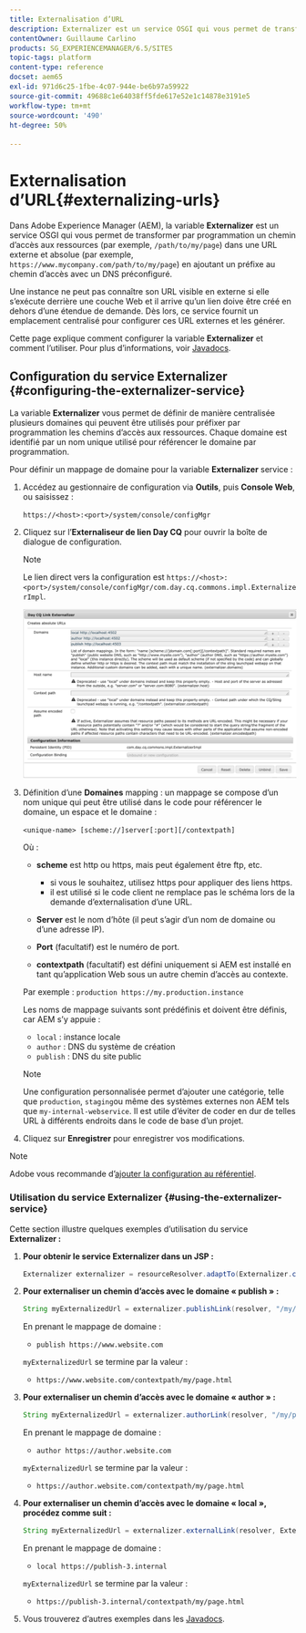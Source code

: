 ```yaml
---
title: Externalisation d’URL
description: Externalizer est un service OSGI qui vous permet de transformer par programmation un chemin d’accès à une ressource en URL absolue externe.
contentOwner: Guillaume Carlino
products: SG_EXPERIENCEMANAGER/6.5/SITES
topic-tags: platform
content-type: reference
docset: aem65
exl-id: 971d6c25-1fbe-4c07-944e-be6b97a59922
source-git-commit: 49688c1e64038ff5fde617e52e1c14878e3191e5
workflow-type: tm+mt
source-wordcount: '490'
ht-degree: 50%

---
```


# Externalisation d’URL{#externalizing-urls}

Dans Adobe Experience Manager (AEM), la variable **Externalizer** est un service OSGI qui vous permet de transformer par programmation un chemin d’accès aux ressources (par exemple, `/path/to/my/page`) dans une URL externe et absolue (par exemple, `https://www.mycompany.com/path/to/my/page`) en ajoutant un préfixe au chemin d’accès avec un DNS préconfiguré.

Une instance ne peut pas connaître son URL visible en externe si elle s’exécute derrière une couche Web et il arrive qu’un lien doive être créé en dehors d’une étendue de demande. Dès lors, ce service fournit un emplacement centralisé pour configurer ces URL externes et les générer.

Cette page explique comment configurer la variable **Externalizer** et comment l’utiliser. Pour plus d’informations, voir [Javadocs](https://developer.adobe.com/experience-manager/reference-materials/6-5/javadoc/com/day/cq/commons/Externalizer.html).

## Configuration du service Externalizer {#configuring-the-externalizer-service}

La variable **Externalizer** vous permet de définir de manière centralisée plusieurs domaines qui peuvent être utilisés pour préfixer par programmation les chemins d’accès aux ressources. Chaque domaine est identifié par un nom unique utilisé pour référencer le domaine par programmation.

Pour définir un mappage de domaine pour la variable **Externalizer** service :

1. Accédez au gestionnaire de configuration via **Outils**, puis **Console Web**, ou saisissez :

   `https://<host>:<port>/system/console/configMgr`

1. Cliquez sur l’**Externaliseur de lien Day CQ** pour ouvrir la boîte de dialogue de configuration.

   >[!NOTE]
   >
   >Le lien direct vers la configuration est `https://<host>:<port>/system/console/configMgr/com.day.cq.commons.impl.ExternalizerImpl`.

   ![aem-externalizer-01](assets/aem-externalizer-01.png)

1. Définition d’une **Domaines** mapping : un mappage se compose d’un nom unique qui peut être utilisé dans le code pour référencer le domaine, un espace et le domaine :

   `<unique-name> [scheme://]server[:port][/contextpath]`

   Où :

   * **scheme** est http ou https, mais peut également être ftp, etc.

      * si vous le souhaitez, utilisez https pour appliquer des liens https.
      * il est utilisé si le code client ne remplace pas le schéma lors de la demande d’externalisation d’une URL.

   * **Server** est le nom d’hôte (il peut s’agir d’un nom de domaine ou d’une adresse IP).
   * **Port** (facultatif) est le numéro de port.
   * **contextpath** (facultatif) est défini uniquement si AEM est installé en tant qu’application Web sous un autre chemin d’accès au contexte.

   Par exemple : `production https://my.production.instance`

   Les noms de mappage suivants sont prédéfinis et doivent être définis, car AEM s’y appuie :

   * `local` : instance locale
   * `author` : DNS du système de création
   * `publish` : DNS du site public

   >[!NOTE]
   >
   >Une configuration personnalisée permet d’ajouter une catégorie, telle que `production`, `staging`ou même des systèmes externes non AEM tels que `my-internal-webservice`. Il est utile d’éviter de coder en dur de telles URL à différents endroits dans le code de base d’un projet.

1. Cliquez sur **Enregistrer** pour enregistrer vos modifications.

>[!NOTE]
>
>Adobe vous recommande d’[ajouter la configuration au référentiel](/help/sites-deploying/configuring.md#addinganewconfigurationtotherepository).

### Utilisation du service Externalizer {#using-the-externalizer-service}

Cette section illustre quelques exemples d’utilisation du service **Externalizer :**

1. **Pour obtenir le service Externalizer dans un JSP :**

   ```java
   Externalizer externalizer = resourceResolver.adaptTo(Externalizer.class);
   ```

1. **Pour externaliser un chemin d’accès avec le domaine « publish » :**

   ```java
   String myExternalizedUrl = externalizer.publishLink(resolver, "/my/page") + ".html";
   ```

   En prenant le mappage de domaine :

   * `publish https://www.website.com`

   `myExternalizedUrl` se termine par la valeur :

   * `https://www.website.com/contextpath/my/page.html`

1. **Pour externaliser un chemin d’accès avec le domaine « author » :**

   ```java
   String myExternalizedUrl = externalizer.authorLink(resolver, "/my/page") + ".html";
   ```

   En prenant le mappage de domaine :

   * `author https://author.website.com`

   `myExternalizedUrl` se termine par la valeur :

   * `https://author.website.com/contextpath/my/page.html`

1. **Pour externaliser un chemin d’accès avec le domaine « local », procédez comme suit :**

   ```java
   String myExternalizedUrl = externalizer.externalLink(resolver, Externalizer.LOCAL, "/my/page") + ".html";
   ```

   En prenant le mappage de domaine :

   * `local https://publish-3.internal`

   `myExternalizedUrl` se termine par la valeur :

   * `https://publish-3.internal/contextpath/my/page.html`

1. Vous trouverez d’autres exemples dans les [Javadocs](https://developer.adobe.com/experience-manager/reference-materials/6-5/javadoc/com/day/cq/commons/Externalizer.html).
